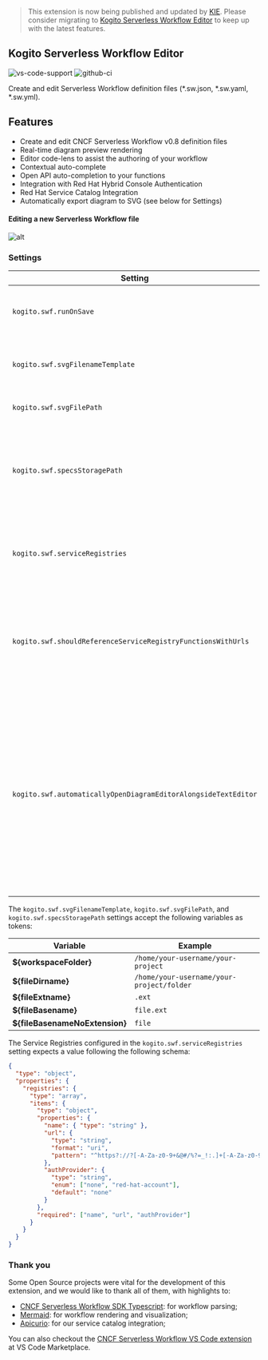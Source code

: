 > This extension is now being published and updated by [KIE](https://marketplace.visualstudio.com/publishers/kie-group).
> Please consider migrating to [Kogito Serverless Workflow Editor](https://marketplace.visualstudio.com/items?itemName=kie-group.serverless-workflow-vscode-extension) to keep up with the latest features.

## Kogito Serverless Workflow Editor

![vs-code-support](https://img.shields.io/badge/Visual%20Studio%20Code-1.66.0+-blue.svg)
![github-ci](https://github.com/kiegroup/kie-tools/actions/workflows/ci_build.yml/badge.svg)

Create and edit Serverless Workflow definition files (\*.sw.json, \*.sw.yaml, \*.sw.yml).

## Features

- Create and edit CNCF Serverless Workflow v0.8 definition files
- Real-time diagram preview rendering
- Editor code-lens to assist the authoring of your workflow
- Contextual auto-complete
- Open API auto-completion to your functions
- Integration with Red Hat Hybrid Console Authentication
- Red Hat Service Catalog Integration
- Automatically export diagram to SVG (see below for Settings)

#### Editing a new Serverless Workflow file

![alt](./gifs/sw.gif?raw=true)

### Settings

| Setting                                                        | Description                                                                                                                                                                                                                                             | Default value                                                                    |
| -------------------------------------------------------------- | ------------------------------------------------------------------------------------------------------------------------------------------------------------------------------------------------------------------------------------------------------- | -------------------------------------------------------------------------------- |
| `kogito.swf.runOnSave`                                         | Execute a command on each save operation of the SW file                                                                                                                                                                                                 | `extension.kogito.swf.silentlyGenerateSvg`                                       |
| `kogito.swf.svgFilenameTemplate`                               | Filename template to be used when generating SVG files                                                                                                                                                                                                  | `${fileBasenameNoExtension}.svg`                                                 |
| `kogito.swf.svgFilePath`                                       | Where to save generated SVG files                                                                                                                                                                                                                       | `${fileDirname}`                                                                 |
| `kogito.swf.specsStoragePath`                                  | Directory where spec files are stored (defaults to a 'specs' directory in the same path as the Serverless Workflow file).                                                                                                                               | `${fileDirname}/specs`                                                           |
| `kogito.swf.serviceRegistries`                                 | List of Service Registries to fetch artifacts that improve the functions autocompletion mechanism.                                                                                                                                                      | `(empty)`                                                                        |
| `kogito.swf.shouldReferenceServiceRegistryFunctionsWithUrls`   | When adding a function coming from a Service Registry, use its URL to reference it, instead of downloading the file.                                                                                                                                    | `false`                                                                          |
| `kogito.swf.automaticallyOpenDiagramEditorAlongsideTextEditor` | When opening Serverless Workflow files, decide whether or not to open the Diagram Editor alongside the text editor. Regardless of the configured option, you can always open the Serverless Workflow Diagram Editor using the 'Open as Diagram' button. | `Ask next time` (possible: `Open automatically`, `Do not open`, `Ask next time`) |

The `kogito.swf.svgFilenameTemplate`, `kogito.swf.svgFilePath`, and `kogito.swf.specsStoragePath` settings accept the following variables as tokens:

| Variable                       | Example                                   |
| ------------------------------ | ----------------------------------------- |
| **${workspaceFolder}**         | `/home/your-username/your-project`        |
| **${fileDirname}**             | `/home/your-username/your-project/folder` |
| **${fileExtname}**             | `.ext`                                    |
| **${fileBasename}**            | `file.ext`                                |
| **${fileBasenameNoExtension}** | `file`                                    |

The Service Registries configured in the `kogito.swf.serviceRegistries` setting expects a value following the following schema:

```json
{
  "type": "object",
  "properties": {
    "registries": {
      "type": "array",
      "items": {
        "type": "object",
        "properties": {
          "name": { "type": "string" },
          "url": {
            "type": "string",
            "format": "uri",
            "pattern": "^https?://?[-A-Za-z0-9+&@#/%?=_!:.]+[-A-Za-z0-9+&@#/%=~_|]"
          },
          "authProvider": {
            "type": "string",
            "enum": ["none", "red-hat-account"],
            "default": "none"
          }
        },
        "required": ["name", "url", "authProvider"]
      }
    }
  }
}
```

### Thank you

Some Open Source projects were vital for the development of this extension, and we would like to thank all of them, with highlights to:

- [CNCF Serverless Workflow SDK Typescript](https://github.com/serverlessworkflow/sdk-typescript): for workflow parsing;
- [Mermaid](https://mermaid-js.github.io/): for workflow rendering and visualization;
- [Apicurio](https://www.apicur.io/): for our service catalog integration;

You can also checkout the [CNCF Serverless Workflow VS Code extension](https://marketplace.visualstudio.com/items?itemName=serverlessworkflow.vscode-extension-serverless-workflow-editor) at VS Code Marketplace.
